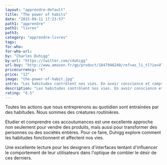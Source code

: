 ```yaml
---
layout: "apprendre-default"
title: "The power of habits"
date: "2015-09-11 17:23:57"
path1: "apprendre"
path2: "livres"
path3:
category: "apprendre-livres"
tags:
for-who:
for-who-url:
by: "Charles Duhigg"
by-url: "https://twitter.com/cduhigg"
url-buy: "http://www.amazon.fr/gp/product/1847946240/ref=as_li_tl?ie=UTF8&camp=1642&creative=6746&creativeASIN=1847946240&linkCode=as2&tag=mdw-21"
pricecurrency: "€"
price: "12"
image: "the-power-of-habit.jpg"
intro: "Les habitudes contrôlent nos vies. En avoir conscience et comprendre leurs mécanismes est l'unique moyen pour en tirer le maximum d'avantages."
description: "Les habitudes contrôlent nos vies. En avoir conscience et comprendre leurs mécanismes est l'unique moyen pour en tirer le maximum d'avantages"
rating: "8.5"
---
```


Toutes les actions que nous entreprenons au quotidien sont entrainées par des habitudes. Nous sommes des créatures routinières.

Etudier et comprendre ces accoutumances est une excellente approche non seulement pour vendre des produits, mais aussi pour transformer des personnes ou des sociétés entières. Pour ce faire, Duhigg explore comment les habitudes fonctionnent et affectent nos vies.

Une excellente lecture pour les designers d'interfaces tentant d'influencer le comportement de leur utilisateurs dans l'optique de combler le désir de ces derniers.
